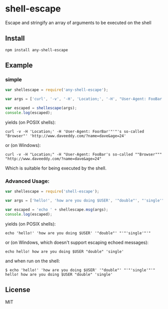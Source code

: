 shell-escape
============

Escape and stringify an array of arguments to be executed on the shell

Install
-------

    npm install any-shell-escape

Example
-------

### simple

``` js
var shellescape = require('any-shell-escape');

var args = ['curl', '-v', '-H', 'Location;', '-H', "User-Agent: FooBar's so-called \"Browser\"", 'http://www.daveeddy.com/?name=dave&age=24'];

var escaped = shellescape(args);
console.log(escaped);
```

yields (on POSIX shells):

```
curl -v -H 'Location;' -H 'User-Agent: FoorBar'"'"'s so-called "Browser"' 'http://www.daveeddy.com/?name=dave&age=24'
```

or (on Windows):

```
curl -v -H "Location;" -H "User-Agent: FooBar's so-called ""Browser""" "http://www.daveeddy.com/?name=dave&age=24"
```

Which is suitable for being executed by the shell.

### Advanced Usage:

``` js
var shellescape = require('shell-escape');

var args = ['hello!', 'how are you doing $USER', '"double"', "'single'"];

var escaped = 'echo ' + shellescape.msg(args);
console.log(escaped);
```

yields (on POSIX shells):

```
echo 'hello!' 'how are you doing $USER' '"double"' "'"'single'"'"
```

or (on Windows, which doesn't support escaping echoed messages):

```
echo hello! how are you doing $USER "double" 'single'
```

and when run on the shell:

```
$ echo 'hello!' 'how are you doing $USER' '"double"' "'"'single'"'"
hello! how are you doing $USER "double" 'single'
```

License
-------

MIT
